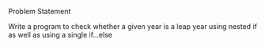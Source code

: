 Problem Statement

Write a program to check whether a given year is a leap year using nested if as well as
using a single if...else